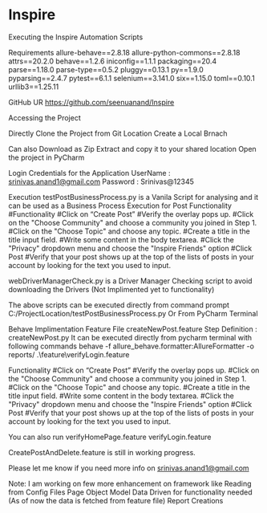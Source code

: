 # Inspire
Executing the Inspire  Automation Scripts

Requirements
allure-behave==2.8.18
allure-python-commons==2.8.18
attrs==20.2.0
behave==1.2.6
iniconfig==1.1.1
packaging==20.4
parse==1.18.0
parse-type==0.5.2
pluggy==0.13.1
py==1.9.0
pyparsing==2.4.7
pytest==6.1.1
selenium==3.141.0
six==1.15.0
toml==0.10.1
urllib3==1.25.11


GitHub UR
https://github.com/seenuanand/Inspire

Accessing the Project 

Directly Clone the Project from Git Location
Create a Local Brnach

Can also Download as Zip
Extract and copy it to your shared location
Open the project in PyCharm

Login Credentials for the Application
UserName : srinivas.anand1@gmail.com
Password : Srinivas@12345

Execution
testPostBusinessProcess.py is a Vanila Script for analysing and it can be used as a Business Process Execution for Post Functionality
#Functionality
#Click on “Create Post”
#Verify the overlay pops up.
#Click on the "Choose Community" and choose a community you joined in Step 1.
#Click on the "Choose Topic" and choose any topic.
#Create a title in the title input field.
#Write some content in the body textarea.
#Click the "Privacy" dropdown menu and choose the "Inspire Friends" option
#Click Post
#Verify that your post shows up at the top of the lists of posts in your account by looking for the text you used to input. 

webDriverManagerCheck.py is a  Driver Manager Checking script to avoid downloading the Drivers (Not Implimented yet to functionality)

The above scripts can be executed directly from command prompt
C:/ProjectLocation/testPostBusinessProcess.py
Or
From PyCharm Terminal

Behave Implimentation
Feature File
createNewPost.feature
Step Definition : createNewPost.py
It can be executed directly from pycharm terminal with following commands
behave -f allure_behave.formatter:AllureFormatter -o reports/ .\feature\verifyLogin.feature

Functionality
#Click on “Create Post”
#Verify the overlay pops up.
#Click on the "Choose Community" and choose a community you joined in Step 1.
#Click on the "Choose Topic" and choose any topic.
#Create a title in the title input field.
#Write some content in the body textarea.
#Click the "Privacy" dropdown menu and choose the "Inspire Friends" option
#Click Post
#Verify that your post shows up at the top of the lists of posts in your account by looking for the text you used to input.     

You can also run 
verifyHomePage.feature
verifyLogin.feature 

CreatePostAndDelete.feature is still in working progress.

Please let me know if you need more info on srinivas.anand1@gmail.com

Note:  I am working on few more enhancement on framework like 
		Reading from Config Files
		Page Object Model
		Data Driven for functionality needed (As of now the data is fetched from feature file)
		Report Creations

